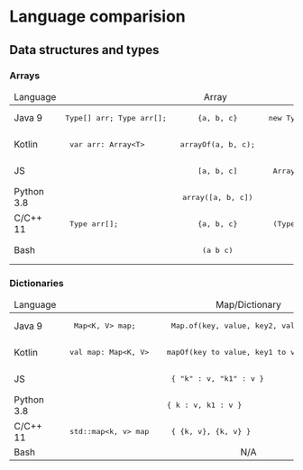 # Language comparision 


## Data structures and types 

### Arrays

<table>
  <thead>
  <tr style="height:20px;">
    <td class="s0" dir="ltr">Language</td>
    <td align="center" colspan="3">Array</td>
  </tr>
  </thead>
  <tbody>
  <tr style="height:20px;">
    <td class="s0" dir="ltr">Java 9</td>
    <td class="s2" dir="ltr">  
       <pre lang="java">Type[] arr; Type arr[];</pre>
    </td>
    <td class="s2" align="center" dir="ltr">
      <pre lang="java">{a, b, c}</pre>
    </td>
    <td class="s2" dir="ltr">
      <pre lang="java">new Type[] {a, b, c}</pre>
    </td>
  </tr>
  <tr style="height:20px;" style="background-color:#FFF">
    <td class="s3" dir="ltr">Kotlin</td>
    <td class="s2" dir="ltr">
      <pre lang="Kotlin"> var arr: Array&lt;T&gt; </pre>
    </td>
    <td class="s2" align="center" dir="ltr">
      <pre lang="Kotlin"> arrayOf(a, b, c); </pre>
    </td> 
    <td class="s2" dir="ltr"></td>
  </tr>
  <tr style="height:20px;">
    <td class="s0" dir="ltr">JS</td>
    <td class="s4" dir="ltr"></td>
    <td class="s2" align="center" dir="ltr"> 
       <pre lang="javascript"> [a, b, c] </pre>
    </td>
    <td class="s2" dir="ltr">
      <pre lang="javascript"> Array(a, b, c) </pre>
    </td>
  </tr>
  <tr style="height:20px;">
    <td class="s0" dir="ltr">Python 3.8</td>
    <td class="s4" dir="ltr"></td>
    <td class="s2" align="center" dir="ltr">
      <pre lang="python"> array([a, b, c]) </pre>
    </td>
    <td class="s2" dir="ltr"></td>
  </tr>
  <tr style="height:20px;">
    <td class="s3" dir="ltr">C/C++ 11</td>
    <td class="s2" dir="ltr">
       <pre lang="c++"> Type arr[]; </pre>
    </td>
    <td class="s2" align="center" dir="ltr">
       <pre lang="c++"> {a, b, c} </pre>
    </td>
    <td class="s2" dir="ltr">
       <pre lang="c++"> (Type[]) { a, b, c } </pre>
    </td>
  </tr>
  <tr style="height:20px;">
    <td class="s3" dir="ltr">Bash</td>
    <td class="s5" dir="ltr"></td>
    <td class="s6" align="center" dir="ltr">
      <pre lang="bash"> (a b c) </pre>
    </td>
    <td class="s6" dir="ltr"></td>
  </tr>
  </tbody>
</table>

### Dictionaries

<table>
  <thead>
  <tr style="height:20px;">
    <td class="s0" dir="ltr">Language</td>
    <td align="center" colspan="3">Map/Dictionary</td>
  </tr>
  </thead>
  <tbody>
  <tr style="height:20px;">
    <td class="s0" dir="ltr">Java 9</td>
    <td class="s2" dir="ltr">
       <pre lang="java">  Map&lt;K, V&gt; map; </pre>
    </td>
    <td class="s2" dir="ltr">
       <pre lang="java">  Map.of(key, value, key2, value2) </pre>
    </td>
    <td class="s2" dir="ltr">
       <pre lang="java">  new HashMap&lt;K, V&gt;() </pre>
    </td>
  </tr>
  <tr style="height:20px;" style="background-color:#FFF">
    <td class="s3" dir="ltr">Kotlin</td>
    <td class="s2" dir="ltr">
      <pre lang="Kotlin"> val map: Map&lt;K, V&gt; </pre>
    </td>
    <td class="s2" dir="ltr">
      <pre lang="Kotlin"> mapOf(key to value, key1 to value2) </pre>
    </td>
    <td class="s2" dir="ltr">
       <pre lang="Kotlin">  HashMap&lt;K, V&gt;() </pre>
    </td>
  </tr>
  <tr style="height:20px;">
    <td class="s0" dir="ltr">JS</td>
    <td class="s4" dir="ltr"></td>
    <td class="s2" dir="ltr">
       <pre lang="javascript">  { "k" : v, "k1" : v }  </pre> 
    </td>
    <td class="s2" dir="ltr"></td>
  </tr>
  <tr style="height:20px;">
    <td class="s0" dir="ltr">Python 3.8</td>
    <td class="s2" dir="ltr"></td>
    <td class="s2" dir="ltr">
      <pre lang="python"> { k : v, k1 : v }  </pre> 
    </td>
    <td class="s2" dir="ltr"></td>
  </tr>
  <tr style="height:20px;">
    <td class="s3" dir="ltr">C/C++ 11</td>
    <td class="s2" dir="ltr">
      <pre lang="c++"> std::map&lt;k, v&gt; map </pre> 
    </td>
    <td class="s2" dir="ltr"> 
      <pre lang="c++">  { {k, v}, {k, v} } </pre> 
    </td>
    <td class="s2" dir="ltr"></td>
  </tr>
  <tr style="height:20px;">
    <td class="s3" dir="ltr">Bash</td>
    <td class="s7" align="center" colspan="3">N/A</td>
  </tr>
  </tbody>
</table>

